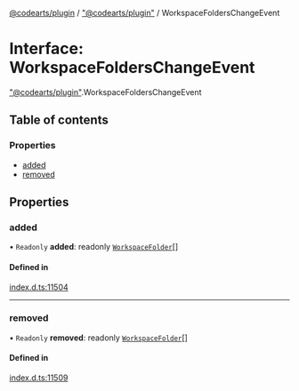 [@codearts/plugin](../README.md) / ["@codearts/plugin"](../modules/_codearts_plugin_.md) / WorkspaceFoldersChangeEvent

# Interface: WorkspaceFoldersChangeEvent

["@codearts/plugin"](../modules/_codearts_plugin_.md).WorkspaceFoldersChangeEvent

## Table of contents

### Properties

- [added](codearts_plugin_.WorkspaceFoldersChangeEvent.md#added)
- [removed](codearts_plugin_.WorkspaceFoldersChangeEvent.md#removed)

## Properties

### added

• `Readonly` **added**: readonly [`WorkspaceFolder`](codearts_plugin_.WorkspaceFolder.md)[]

#### Defined in

[index.d.ts:11504](https://github.com/huaweicloud/cloudide-plugin-api/blob/d4de966/index.d.ts#L11504)

___

### removed

• `Readonly` **removed**: readonly [`WorkspaceFolder`](codearts_plugin_.WorkspaceFolder.md)[]

#### Defined in

[index.d.ts:11509](https://github.com/huaweicloud/cloudide-plugin-api/blob/d4de966/index.d.ts#L11509)
